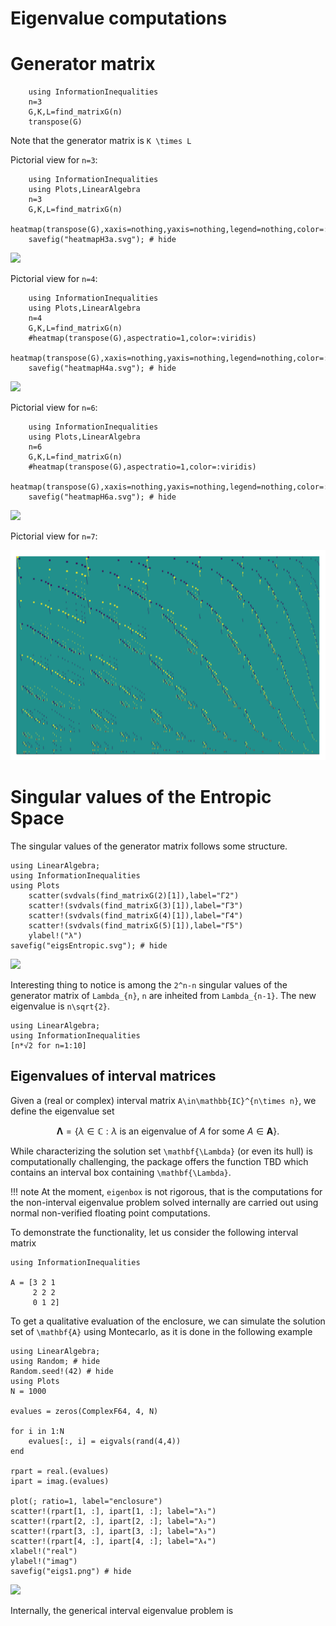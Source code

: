 # Eigenvalue computations
# Generator matrix
```@example EntropicMatrix
    using InformationInequalities
    n=3
    G,K,L=find_matrixG(n)
    transpose(G)
```
Note that the generator matrix is ``K \times L`` 

Pictorial view for `n=3`:
```@example EntropicMatrixPlot
    using InformationInequalities
    using Plots,LinearAlgebra
    n=3
    G,K,L=find_matrixG(n)
    heatmap(transpose(G),xaxis=nothing,yaxis=nothing,legend=nothing,color=:viridis)
    savefig("heatmapH3a.svg"); # hide 
```
![](heatmapH3a.svg)


Pictorial view for `n=4`:
```@example EntropicMatrixPlot4
    using InformationInequalities
    using Plots,LinearAlgebra
    n=4
    G,K,L=find_matrixG(n)
    #heatmap(transpose(G),aspectratio=1,color=:viridis)
    heatmap(transpose(G),xaxis=nothing,yaxis=nothing,legend=nothing,color=:viridis)
    savefig("heatmapH4a.svg"); # hide 
```
![](heatmapH4a.svg)

Pictorial view for `n=6`:
```@example EntropicMatrixPlot6
    using InformationInequalities
    using Plots,LinearAlgebra
    n=6
    G,K,L=find_matrixG(n)
    #heatmap(transpose(G),aspectratio=1,color=:viridis)
    heatmap(transpose(G),xaxis=nothing,yaxis=nothing,legend=nothing,color=:viridis)
    savefig("heatmapH6a.svg"); # hide 
```
![](heatmapH6a.svg)


Pictorial view for `n=7`:

![](./../assets/heatmapH7a.svg)

# Singular values of the Entropic Space
The singular values of the generator matrix follows some structure.

```@example eigsEntropic
using LinearAlgebra;
using InformationInequalities
using Plots
	scatter(svdvals(find_matrixG(2)[1]),label="Γ2")
    scatter!(svdvals(find_matrixG(3)[1]),label="Γ3")
    scatter!(svdvals(find_matrixG(4)[1]),label="Γ4")
    scatter!(svdvals(find_matrixG(5)[1]),label="Γ5")
    ylabel!("λ")
savefig("eigsEntropic.svg"); # hide
```
![](eigsEntropic.svg)


Interesting thing to notice is among the ``2^n-n`` singular values of the generator matrix  of ``Lambda_{n}``, ``n`` are inheited from ``Lambda_{n-1}``. The new  eigenvalue is ``n\sqrt{2}``.

```@example eigsSqrt2
using LinearAlgebra;
using InformationInequalities
[n*√2 for n=1:10]
```


## Eigenvalues of interval matrices

Given a (real or complex) interval matrix ``A\in\mathbb{IC}^{n\times n}``, we define the eigenvalue set 

```math
\mathbf{\Lambda}=\{\lambda\in\mathbb{C}: \lambda\text{ is an eigenvalue of }A\text{ for some }A\in\mathbf{A}\}.
```

While characterizing the solution set ``\mathbf{\Lambda}`` (or even its hull) is computationally challenging, the package offers the function TBD which contains an interval box containing ``\mathbf{\Lambda}``. 

!!! note
    At the moment, `eigenbox` is not rigorous, that is the computations for the non-interval eigenvalue problem solved internally are carried out using normal non-verified floating point computations.

To demonstrate the functionality, let us consider the following interval matrix

```@example eigs1
using InformationInequalities

A = [3 2 1
     2 2 2
     0 1 2]
```



To get a qualitative evaluation of the enclosure, we can simulate the solution set of ``\mathbf{A}`` using Montecarlo, as it is done in the following example

```@example eigs1
using LinearAlgebra;
using Random; # hide
Random.seed!(42) # hide
using Plots
N = 1000

evalues = zeros(ComplexF64, 4, N)

for i in 1:N
    evalues[:, i] = eigvals(rand(4,4))
end

rpart = real.(evalues)
ipart = imag.(evalues)

plot(; ratio=1, label="enclosure")
scatter!(rpart[1, :], ipart[1, :]; label="λ₁")
scatter!(rpart[2, :], ipart[2, :]; label="λ₂")
scatter!(rpart[3, :], ipart[3, :]; label="λ₃")
scatter!(rpart[4, :], ipart[4, :]; label="λ₄")
xlabel!("real")
ylabel!("imag")
savefig("eigs1.png") # hide
```

![](eigs1.png)

Internally, the generical interval eigenvalue problem is